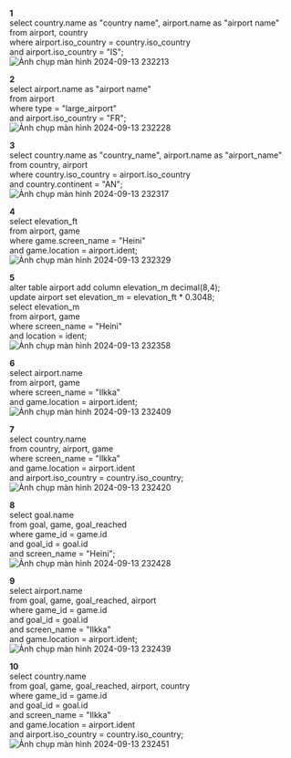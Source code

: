 **1**  
select country.name as "country name", airport.name as "airport name"  
from airport, country  
where airport.iso_country = country.iso_country  
and airport.iso_country = "IS";  
![Ảnh chụp màn hình 2024-09-13 232213](https://github.com/user-attachments/assets/dd2ea10c-07b5-4834-97fd-915f3ae12773)

**2**  
select airport.name as "airport name"  
from airport  
where type = "large_airport"  
and airport.iso_country = "FR";  
![Ảnh chụp màn hình 2024-09-13 232228](https://github.com/user-attachments/assets/71d0a9d3-6d53-4960-bcf5-57398af03213)

**3**  
select country.name as "country_name", airport.name as "airport_name"  
from country, airport  
where country.iso_country = airport.iso_country  
and country.continent = "AN";  
![Ảnh chụp màn hình 2024-09-13 232317](https://github.com/user-attachments/assets/7be9549a-44e3-4d9f-b875-81ba5749a916)

**4**  
select elevation_ft  
from airport, game  
where game.screen_name = "Heini"  
and game.location = airport.ident;  
![Ảnh chụp màn hình 2024-09-13 232329](https://github.com/user-attachments/assets/a2010078-65dc-435b-bb26-f028b172c9f7)

**5**  
alter table airport add column elevation_m decimal(8,4);  
update airport set elevation_m = elevation_ft * 0.3048;  
select elevation_m  
from airport, game  
where screen_name = "Heini"  
and location = ident;  
![Ảnh chụp màn hình 2024-09-13 232358](https://github.com/user-attachments/assets/da58487a-1c92-4e74-a00f-2a53885e307f)

**6**  
select airport.name  
from airport, game  
where screen_name = "Ilkka"  
and game.location = airport.ident;  
![Ảnh chụp màn hình 2024-09-13 232409](https://github.com/user-attachments/assets/28292402-9d3b-42eb-8009-591617bbe02f)

**7**  
select country.name  
from country, airport, game  
where screen_name = "Ilkka"  
and game.location = airport.ident  
and airport.iso_country = country.iso_country;  
![Ảnh chụp màn hình 2024-09-13 232420](https://github.com/user-attachments/assets/c2878400-cefc-4742-ae2f-4afb4e69d1c0)

**8**  
select goal.name  
from goal, game, goal_reached  
where game_id = game.id  
and goal_id = goal.id  
and screen_name = "Heini";  
![Ảnh chụp màn hình 2024-09-13 232428](https://github.com/user-attachments/assets/f5e6f1e8-bfff-44e6-8668-a6ecdad0686f)

**9**  
select airport.name  
from goal, game, goal_reached, airport  
where game_id = game.id  
and goal_id = goal.id  
and screen_name = "Ilkka"  
and game.location = airport.ident;  
![Ảnh chụp màn hình 2024-09-13 232439](https://github.com/user-attachments/assets/098a4dee-6edd-4c4e-bd35-3557d9ddf34d)

**10**  
select country.name  
from goal, game, goal_reached, airport, country  
where game_id = game.id  
and goal_id = goal.id  
and screen_name = "Ilkka"  
and game.location = airport.ident  
and airport.iso_country = country.iso_country;  
![Ảnh chụp màn hình 2024-09-13 232451](https://github.com/user-attachments/assets/ed278cd8-38f4-4e7f-8ed5-bc6231be0674)


